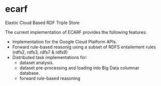 # ecarf
Elastic Cloud Based RDF Triple Store 

The current implementation of ECARF provides the following features:

* Implementation for the Google Cloud Platform APIs.
* Forward rule-based reasonig using a subset of RDFS entailement rules (rdfs2, rdfs3, rdfs7 & rdfs9)
* Distributed task implementations for:
  - dataset analysis.
  - dataset pre-processing and loading into Big Data columnar database.
  - forward rule-based reasoning
